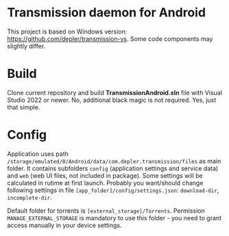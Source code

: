 # Transmission daemon for Android

This project is based on Windows version: https://github.com/depler/transmission-vs. Some code components may slightly differ.

# Build
Clone current repository and build **TransmissionAndroid.sln** file with Visual Studio 2022 or newer. No, additional black magic is not required. Yes, just that simple.

# Config
Application uses path `/storage/emulated/0/Android/data/com.depler.transmission/files` as main folder. It contains subfolders `config` (application settings and service data) and `web` (web UI files, not included in package). Some settings will be calculated in rutime at first launch. Probably you want/should change following settings in file `[app_folder]/config/settings.json`: `download-dir`, `incomplete-dir`. 

Default folder for torrents is `[external_storage]/Torrents`. Permission `MANAGE_EXTERNAL_STORAGE` is mandatory to use this folder - you need to grant access manually in your device settings.
